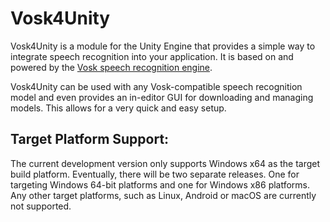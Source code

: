 # Vosk4Unity
Vosk4Unity is a module for the Unity Engine that provides a simple way to integrate speech recognition into your application. 
It is based on and powered by the [Vosk speech recognition engine](https://github.com/alphacep/vosk-api).

Vosk4Unity can be used with any Vosk-compatible speech recognition model and even provides an in-editor GUI for downloading and managing models. This allows for a very quick and easy setup.

## Target Platform Support:
The current development version only supports Windows x64 as the target build platform. Eventually, there will be two separate releases. One for targeting Windows 64-bit platforms and one for Windows x86 platforms. Any other target platforms, such as Linux, Android or macOS are currently not supported.
